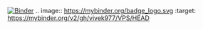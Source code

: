 [![Binder](https://mybinder.org/badge_logo.svg)](https://mybinder.org/v2/gh/vivek977/VPS/HEAD)
.. image:: https://mybinder.org/badge_logo.svg
 :target: https://mybinder.org/v2/gh/vivek977/VPS/HEAD
